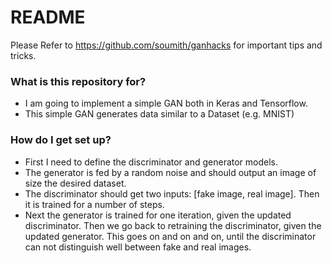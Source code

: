 # README #

Please Refer to https://github.com/soumith/ganhacks for important tips and tricks.

### What is this repository for? ###

* I am going to implement a simple GAN both in Keras and Tensorflow.
* This simple GAN generates data similar to a Dataset (e.g. MNIST)

### How do I get set up? ###

* First I need to define the discriminator and generator models.
* The generator is fed by a random noise and should output an image of size the desired dataset.
* The discriminator should get two inputs: [fake image, real image]. Then it is trained for a number of steps.
* Next the generator is trained for one iteration, given the updated discriminator. 
  Then we go back to retraining the discriminator, given the updated generator. 
  This goes on and on and on, until the discriminator can not distinguish well between fake and real images.



